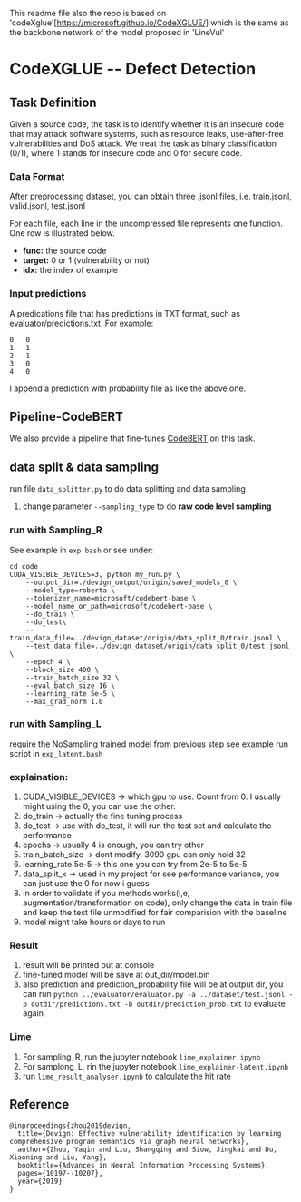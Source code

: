 This readme file also the repo is based on 'codeXglue'[https://microsoft.github.io/CodeXGLUE/] which is the same as the backbone network of the model proposed in 'LineVul'
# CodeXGLUE -- Defect Detection

## Task Definition

Given a source code, the task is to identify whether it is an insecure code that may attack software systems, such as resource leaks, use-after-free vulnerabilities and DoS attack.  We treat the task as binary classification (0/1), where 1 stands for insecure code and 0 for secure code.


### Data Format

After preprocessing dataset, you can obtain three .jsonl files, i.e. train.jsonl, valid.jsonl, test.jsonl

For each file, each line in the uncompressed file represents one function.  One row is illustrated below.

   - **func:** the source code
   - **target:** 0 or 1 (vulnerability or not)
   - **idx:** the index of example

### Input predictions

A predications file that has predictions in TXT format, such as evaluator/predictions.txt. For example:

```shell
0	0
1	1
2	1
3	0
4	0
```

I append a prediction with probability file as like the above one.

## Pipeline-CodeBERT

We also provide a pipeline that fine-tunes [CodeBERT](https://arxiv.org/pdf/2002.08155.pdf) on this task.

## data split & data sampling
run file `data_splitter.py` to do data splitting and data sampling
  1. change parameter `--sampling_type` to do **raw code level sampling**

### run with **Sampling_R**
See example in `exp.bash` or see under:
```shell
cd code
CUDA_VISIBLE_DEVICES=3, python my_run.py \
    --output_dir=./devign_output/origin/saved_models_0 \
    --model_type=roberta \
    --tokenizer_name=microsoft/codebert-base \
    --model_name_or_path=microsoft/codebert-base \
    --do_train \
    --do_test\
    --train_data_file=../devign_dataset/origin/data_split_0/train.jsonl \
    --test_data_file=../devign_dataset/origin/data_split_0/test.jsonl \
    --epoch 4 \
    --block_size 400 \
    --train_batch_size 32 \
    --eval_batch_size 16 \
    --learning_rate 5e-5 \
    --max_grad_norm 1.0
```

### run with **Sampling_L**
require the NoSampling trained model from previous step
see example run script in `exp_latent.bash`

### explaination:
1. CUDA_VISIBLE_DEVICES -> which gpu to use. Count from 0. I usually might using the 0, you can use the other.
2. do_train -> actually the fine tuning process
3. do_test -> use with do_test, it will run the test set and calculate the performance 
4. epochs -> usually 4 is enough, you can try other
5. train_batch_size -> dont modify. 3090 gpu can only hold 32
6. learning_rate 5e-5 -> this one you can try from 2e-5 to 5e-5
7. data_split_x -> used in my project for see performance variance, you can just use the 0 for now i guess
8. in order to validate if you methods works(i,e, augmentation/transformation on code), only change the data in train file and keep the test file unmodified for fair comparision with the baseline
9. model might take hours or days to run
### Result
1. result will be printed out at console
2. fine-tuned model will be save at out_dir/model.bin
3. also prediction and prediction_probability file will be at output dir, you can run `python ../evaluator/evaluator.py -a ../dataset/test.jsonl -p outdir/predictions.txt -b outdir/prediction_prob.txt` to evaluate again

### Lime
1. For sampling_R, run the jupyter notebook `lime_explainer.ipynb`
2. For samplong_L, rin the jupyter notebook `lime_explainer-latent.ipynb`
3. run `lime_result_analyser.ipynb` to calculate the hit rate


## Reference
<pre><code>@inproceedings{zhou2019devign,
  title={Devign: Effective vulnerability identification by learning comprehensive program semantics via graph neural networks},
  author={Zhou, Yaqin and Liu, Shangqing and Siow, Jingkai and Du, Xiaoning and Liu, Yang},
  booktitle={Advances in Neural Information Processing Systems},
  pages={10197--10207},
  year={2019}
}</code></pre>
